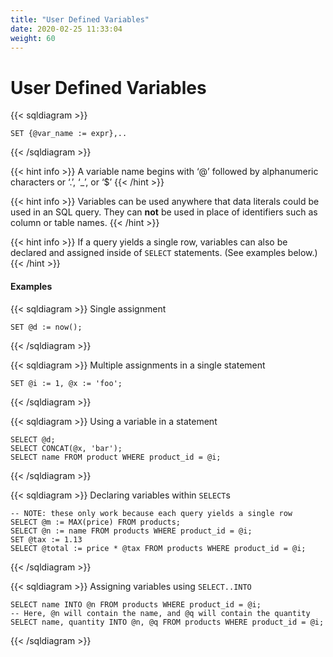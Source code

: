 ```yaml
---
title: "User Defined Variables"
date: 2020-02-25 11:33:04
weight: 60
---
```


# User Defined Variables

{{< sqldiagram >}}
```mysql
SET {@var_name := expr},..
```
{{< /sqldiagram >}}

{{< hint info >}}
A variable name begins with ‘@’ followed by alphanumeric characters or ‘.’, ‘_’, or ‘$’
{{< /hint >}}

{{< hint info >}}
Variables can be used anywhere that data literals could be used in an SQL query.  They can **not** be used in place of identifiers such as column or table names.
{{< /hint >}}

{{< hint info >}}
If a query yields a single row, variables can also be declared and assigned inside of `SELECT` statements.  (See examples below.)
{{< /hint >}}

#### Examples

{{< sqldiagram >}}
Single assignment
```mysql
SET @d := now();
```
{{< /sqldiagram >}}

{{< sqldiagram >}}
Multiple assignments in a single statement
```mysql
SET @i := 1, @x := 'foo';
```
{{< /sqldiagram >}}

{{< sqldiagram >}}
Using a variable in a statement
```mysql
SELECT @d;
SELECT CONCAT(@x, 'bar');
SELECT name FROM product WHERE product_id = @i;
```
{{< /sqldiagram >}}

{{< sqldiagram >}}
Declaring variables within `SELECT`s
```mysql
-- NOTE: these only work because each query yields a single row
SELECT @m := MAX(price) FROM products;
SELECT @n := name FROM products WHERE product_id = @i;
SET @tax := 1.13
SELECT @total := price * @tax FROM products WHERE product_id = @i;
```
{{< /sqldiagram >}}

{{< sqldiagram >}}
Assigning variables using `SELECT..INTO`
```mysql
SELECT name INTO @n FROM products WHERE product_id = @i;
-- Here, @n will contain the name, and @q will contain the quantity
SELECT name, quantity INTO @n, @q FROM products WHERE product_id = @i;
```
{{< /sqldiagram >}}
